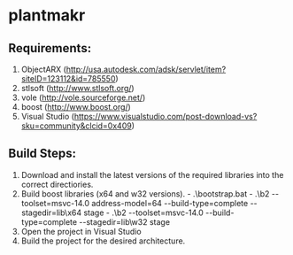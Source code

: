 plantmakr
=========

Requirements:
---------
  1. ObjectARX (http://usa.autodesk.com/adsk/servlet/item?siteID=123112&id=785550)
  2. stlsoft (http://www.stlsoft.org/)
  3. vole (http://vole.sourceforge.net/)
  4. boost (http://www.boost.org/)
  5. Visual Studio (https://www.visualstudio.com/post-download-vs?sku=community&clcid=0x409)
  
Build Steps:
---------
  1. Download and install the latest versions of the required libraries into the correct directiories.
  2. Build boost libraries (x64 and w32 versions). 
    - .\bootstrap.bat
    - .\b2 --toolset=msvc-14.0 address-model=64 --build-type=complete --stagedir=lib\x64 stage
    - .\b2 --toolset=msvc-14.0 --build-type=complete --stagedir=lib\w32 stage
  3. Open the project in Visual Studio
  4. Build the project for the desired architecture.
